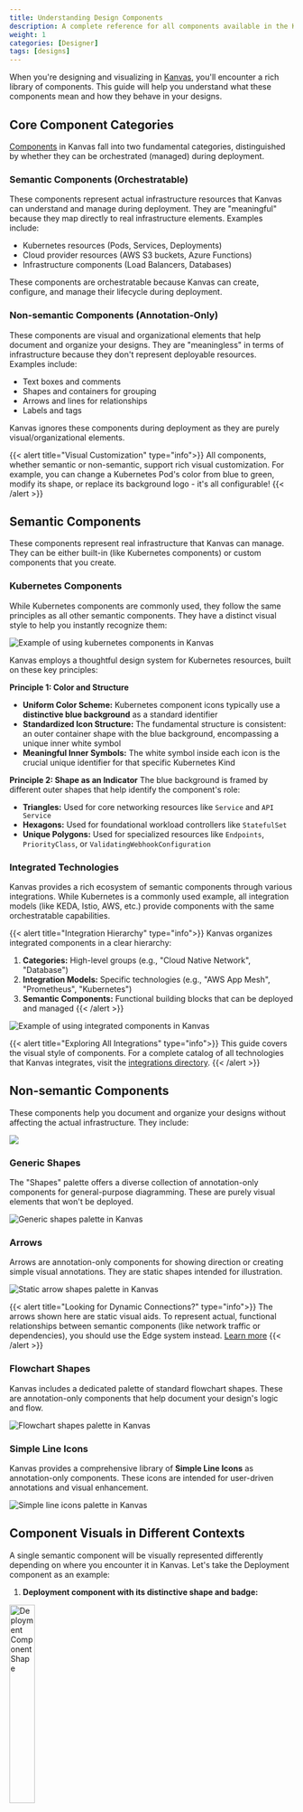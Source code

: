 ```yaml
---
title: Understanding Design Components
description: A complete reference for all components available in the Kanvas designer.
weight: 1
categories: [Designer]
tags: [designs]
---
```


When you're designing and visualizing in [Kanvas](https://kanvas.new/), you'll encounter a rich library of components. This guide will help you understand what these components mean and how they behave in your designs.

## Core Component Categories

[Components](https://docs.meshery.io/concepts/logical/components) in Kanvas fall into two fundamental categories, distinguished by whether they can be orchestrated (managed) during deployment.

### Semantic Components (Orchestratable)
These components represent actual infrastructure resources that Kanvas can understand and manage during deployment. They are "meaningful" because they map directly to real infrastructure elements. Examples include:
- Kubernetes resources (Pods, Services, Deployments)
- Cloud provider resources (AWS S3 buckets, Azure Functions)
- Infrastructure components (Load Balancers, Databases)

These components are orchestratable because Kanvas can create, configure, and manage their lifecycle during deployment.

### Non-semantic Components (Annotation-Only)
These components are visual and organizational elements that help document and organize your designs. They are "meaningless" in terms of infrastructure because they don't represent deployable resources. Examples include:
- Text boxes and comments
- Shapes and containers for grouping
- Arrows and lines for relationships
- Labels and tags

Kanvas ignores these components during deployment as they are purely visual/organizational elements.

{{< alert title="Visual Customization" type="info">}}
All components, whether semantic or non-semantic, support rich visual customization. For example, you can change a Kubernetes Pod's color from blue to green, modify its shape, or replace its background logo - it's all configurable!
{{< /alert >}}

## Semantic Components

These components represent real infrastructure that Kanvas can manage. They can be either built-in (like Kubernetes components) or custom components that you create.

### Kubernetes Components

While Kubernetes components are commonly used, they follow the same principles as all other semantic components. They have a distinct visual style to help you instantly recognize them:

![Example of using kubernetes components in Kanvas](images/k8s_style.gif)

Kanvas employs a thoughtful design system for Kubernetes resources, built on these key principles:

**Principle 1: Color and Structure**
- **Uniform Color Scheme:** Kubernetes component icons typically use a **distinctive blue background** as a standard identifier
- **Standardized Icon Structure:** The fundamental structure is consistent: an outer container shape with the blue background, encompassing a unique inner white symbol
- **Meaningful Inner Symbols:** The white symbol inside each icon is the crucial unique identifier for that specific Kubernetes Kind

**Principle 2: Shape as an Indicator**
The blue background is framed by different outer shapes that help identify the component's role:

- **Triangles:** Used for core networking resources like `Service` and `API Service`
- **Hexagons:** Used for foundational workload controllers like `StatefulSet`
- **Unique Polygons:** Used for specialized resources like `Endpoints`, `PriorityClass`, or `ValidatingWebhookConfiguration`

### Integrated Technologies

Kanvas provides a rich ecosystem of semantic components through various integrations. While Kubernetes is a commonly used example, all integration models (like KEDA, Istio, AWS, etc.) provide components with the same orchestratable capabilities.

{{< alert title="Integration Hierarchy" type="info">}}
Kanvas organizes integrated components in a clear hierarchy:
1. **Categories:** High-level groups (e.g., "Cloud Native Network", "Database")
2. **Integration Models:** Specific technologies (e.g., "AWS App Mesh", "Prometheus", "Kubernetes")
3. **Semantic Components:** Functional building blocks that can be deployed and managed
{{< /alert >}}

![Example of using integrated components in Kanvas](images/component_style.gif)

{{< alert title="Exploring All Integrations" type="info">}}
This guide covers the visual style of components. For a complete catalog of all technologies that Kanvas integrates, visit the <a href="https://docs.meshery.io/extensions/integrations">integrations directory</a>.
{{< /alert >}}

## Non-semantic Components

These components help you document and organize your designs without affecting the actual infrastructure. They include:

![](images/shape_style.gif)

### Generic Shapes

The "Shapes" palette offers a diverse collection of annotation-only components for general-purpose diagramming. These are purely visual elements that won't be deployed.

![Generic shapes palette in Kanvas](images/shapes.png)

### Arrows

Arrows are annotation-only components for showing direction or creating simple visual annotations. They are static shapes intended for illustration.

![Static arrow shapes palette in Kanvas](images/arrows.png)

{{< alert title="Looking for Dynamic Connections?" type="info">}}
The arrows shown here are static visual aids. To represent actual, functional relationships between semantic components (like network traffic or dependencies), you should use the Edge system instead. <a href="https://docs.meshery.io/extensions/edges-shape-guide">Learn more</a>
{{< /alert >}}

### Flowchart Shapes

Kanvas includes a dedicated palette of standard flowchart shapes. These are annotation-only components that help document your design's logic and flow.

![Flowchart shapes palette in Kanvas](images/flowchart.png)

### Simple Line Icons

Kanvas provides a comprehensive library of **Simple Line Icons** as annotation-only components. These icons are intended for user-driven annotations and visual enhancement.

![Simple line icons palette in Kanvas](images/simple_line_icons.png)

## Component Visuals in Different Contexts

A single semantic component will be visually represented differently depending on where you encounter it in Kanvas. Let's take the Deployment component as an example:

1. **Deployment component with its distinctive shape and badge:**

<a href=".images/deployment-shape.png">
    <img src="images/deployment-shape.png" style="width:30%; height:auto;" alt="Deployment Component Shape">
</a>

2. **Deployment icon as it appears in a component selection panel:**

![Deployment icon in a component selection panel](images/deployment-icon.png)

3. **Deployment component as seen in a cluster resource overview:**

![Deployment component in a cluster resource overview](images/deployment-dashboard.png)

{{< alert title="Learn More About Interpreting Designs" type="info">}}
To learn how to interpret and understand designs in practice, including how components work together in a design, visit our comprehensive guide in the <a href="https://cloud.layer5.io/academy/learning-paths/mastering-meshery/introduction-to-meshery?chapter=interpreting-meshery-designs">Layer5 Academy</a>.
{{< /alert >}}